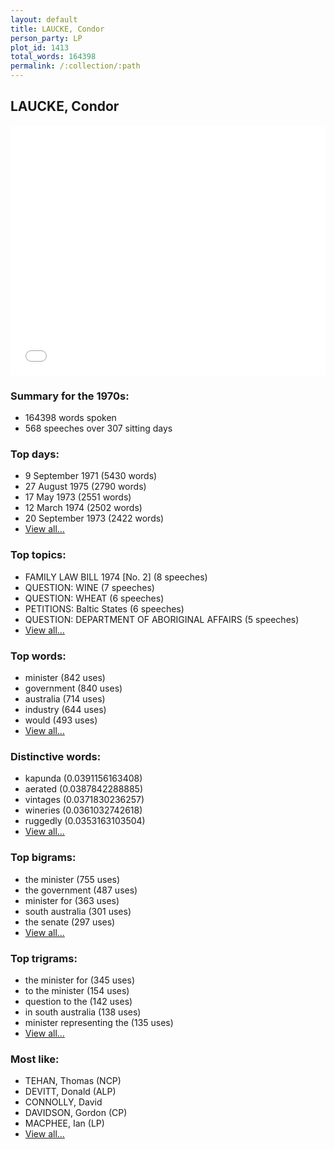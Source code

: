 ```yaml
---
layout: default
title: LAUCKE, Condor
person_party: LP
plot_id: 1413
total_words: 164398
permalink: /:collection/:path
---
```


## LAUCKE, Condor

<iframe width="100%" height="400" frameborder="0" scrolling="no" src="//plot.ly/~wragge/1413.embed"></iframe>


### Summary for the 1970s:

* 164398 words spoken
* 568 speeches over 307 sitting days


### Top days:

* 9 September 1971 (5430 words)
* 27 August 1975 (2790 words)
* 17 May 1973 (2551 words)
* 12 March 1974 (2502 words)
* 20 September 1973 (2422 words)
* [View all...](days/)


### Top topics:

* FAMILY LAW BILL 1974 [No. 2] (8 speeches)
* QUESTION: WINE (7 speeches)
* QUESTION: WHEAT (6 speeches)
* PETITIONS: Baltic States (6 speeches)
* QUESTION: DEPARTMENT OF ABORIGINAL AFFAIRS (5 speeches)
* [View all...](topics/)


### Top words:

* minister (842 uses)
* government (840 uses)
* australia (714 uses)
* industry (644 uses)
* would (493 uses)
* [View all...](words/)


### Distinctive words:

* kapunda (0.0391156163408)
* aerated (0.0387842288885)
* vintages (0.0371830236257)
* wineries (0.0361032742618)
* ruggedly (0.0353163103504)
* [View all...](sig_words/)


### Top bigrams:

* the minister (755 uses)
* the government (487 uses)
* minister for (363 uses)
* south australia (301 uses)
* the senate (297 uses)
* [View all...](bigrams/)


### Top trigrams:

* the minister for (345 uses)
* to the minister (154 uses)
* question to the (142 uses)
* in south australia (138 uses)
* minister representing the (135 uses)
* [View all...](trigrams/)


### Most like:

* TEHAN, Thomas (NCP)
* DEVITT, Donald (ALP)
* CONNOLLY, David 
* DAVIDSON, Gordon (CP)
* MACPHEE, Ian (LP)
* [View all...](similarities/)
